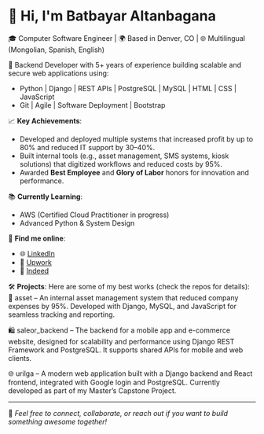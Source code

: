 # 👋 Hi, I'm Batbayar Altanbagana

🎓 Computer Software Engineer | 🌍 Based in Denver, CO | 🌐 Multilingual (Mongolian, Spanish, English)

💼 Backend Developer with 5+ years of experience building scalable and secure web applications using:
- Python | Django | REST APIs | PostgreSQL | MySQL | HTML | CSS | JavaScript
- Git | Agile | Software Deployment | Bootstrap

📈 **Key Achievements**:
- Developed and deployed multiple systems that increased profit by up to 80% and reduced IT support by 30–40%.
- Built internal tools (e.g., asset management, SMS systems, kiosk solutions) that digitized workflows and reduced costs by 95%.
- Awarded **Best Employee** and **Glory of Labor** honors for innovation and performance.

📚 **Currently Learning**:
- AWS (Certified Cloud Practitioner in progress)
- Advanced Python & System Design

🔗 **Find me online**:
- 🌐 [LinkedIn](https://www.linkedin.com/in/batbayar-altanbagana-631845160)
- 💼 [Upwork](https://www.upwork.com/freelancers/~011845219eabd3d07e)
- 📄 [Indeed](https://profile.indeed.com/?hl=en_US&co=US&from=gnav-homepage)

🛠️ **Projects**:
Here are some of my best works (check the repos for details):
🏢 asset – An internal asset management system that reduced company expenses by 95%. Developed with Django, MySQL, and JavaScript for seamless tracking and reporting.

🛍️ saleor_backend – The backend for a mobile app and e-commerce website, designed for scalability and performance using Django REST Framework and PostgreSQL. It supports shared APIs for mobile and web clients.

🌐 urilga – A modern web application built with a Django backend and React frontend, integrated with Google login and PostgreSQL. Currently developed as part of my Master’s Capstone Project.

---

🌟 *Feel free to connect, collaborate, or reach out if you want to build something awesome together!*
